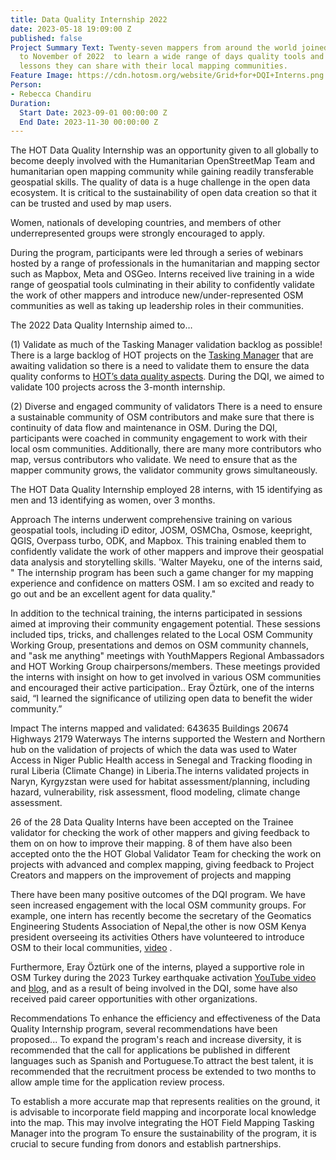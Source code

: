 ```yaml
---
title: Data Quality Internship 2022
date: 2023-05-18 19:09:00 Z
published: false
Project Summary Text: Twenty-seven mappers from around the world joined HOT from September
  to November of 2022  to learn a wide range of days quality tools and techniques,
  lessons they can share with their local mapping communities.
Feature Image: https://cdn.hotosm.org/website/Grid+for+DQI+Interns.png
Person:
- Rebecca Chandiru
Duration:
  Start Date: 2023-09-01 00:00:00 Z
  End Date: 2023-11-30 00:00:00 Z
---
```


The HOT Data Quality Internship was an opportunity given to all globally to become deeply involved with the Humanitarian OpenStreetMap Team and humanitarian open mapping community while gaining readily transferable geospatial skills. The quality of data is a huge challenge in the open data ecosystem. It is critical to the sustainability of open data creation so that it can be trusted and used by map users.  

Women, nationals of developing countries, and members of other underrepresented groups were strongly encouraged to apply.

During the program, participants were led through a series of webinars hosted by a range of professionals in the humanitarian and mapping sector such as Mapbox, Meta and OSGeo.  Interns received live training in a wide range of geospatial tools culminating in their ability to confidently validate the work of other mappers and introduce new/under-represented OSM communities as well as taking up leadership roles in their communities.

The 2022 Data Quality Internship aimed to…

(1) Validate as much of the Tasking Manager validation backlog as possible!
There is a large backlog of HOT projects on the [Tasking Manager](https://tasks.hotosm.org/) that are awaiting validation so there is a need to validate them to ensure the data quality conforms to [HOT’s data quality aspects](https://wiki.openstreetmap.org/wiki/Humanitarian_OSM_Team/top_10_data_quality_aspects). During the DQI, we aimed to validate 100 projects across the 3-month internship. 

(2) Diverse and engaged community of validators
There is a need to ensure a sustainable community of OSM contributors and make sure that there is continuity of data flow and maintenance in OSM. During the DQI, participants were coached in community engagement to work with their local osm communities.  Additionally, there are many more contributors who map, versus contributors who validate. We need to ensure that as the mapper community grows, the validator community grows simultaneously. 

The HOT Data Quality Internship employed 28 interns, with 15 identifying as men and 13 identifying as women, over 3 months. 


Approach
The interns underwent comprehensive training on various geospatial tools, including iD editor, JOSM, OSMCha, Osmose, keepright, QGIS, Overpass turbo, ODK, and Mapbox. This training enabled them to confidently validate the work of other mappers and improve their geospatial data analysis and storytelling skills.  'Walter Mayeku, one of the interns said, " The internship program has been such a game changer for my mapping experience and confidence on matters OSM. I am so excited and ready to go out and be an excellent agent for data quality."


In addition to the technical training, the interns participated in sessions aimed at improving their community engagement potential. These sessions included tips, tricks, and challenges related to the Local OSM Community Working Group, presentations and demos on OSM community channels, and "ask me anything" meetings with YouthMappers  Regional Ambassadors and HOT Working Group chairpersons/members. These meetings provided the interns with insight on how to get involved in various OSM communities and encouraged their active participation..
Eray Öztürk, one of the interns said, “I learned the significance of utilizing open data to benefit the wider community.”

Impact
The interns mapped and validated: 
643635  Buildings
20674 Highways 
2179 Waterways
The interns supported the Western and Northern hub on the validation of projects of which the data was used to Water Access in Niger Public Health access in Senegal and Tracking flooding in rural Liberia (Climate Change) in Liberia.The interns validated  projects in Naryn, Kyrgyzstan were used for habitat assessment/planning, including hazard, vulnerability, risk assessment, flood modeling, climate change assessment. 

26 of the 28 Data Quality Interns have been accepted on the Trainee validator for checking the work of other mappers and giving feedback to them on on how to improve their mapping. 8 of them have also been accepted onto the the HOT Global Validator Team for checking the work on projects with advanced and complex mapping, giving feedback to Project Creators and mappers on the improvement of projects and mapping

There have been many positive outcomes of the DQI program. We have seen increased engagement with the local OSM community groups. For example, one intern has recently become the secretary of the Geomatics Engineering Students Association of Nepal,the other is now  OSM Kenya president  overseeing its activities  Others have volunteered to introduce OSM to their local communities, [video](https://drive.google.com/file/d/19IWk2O17zfjdsT35vd2ClYv2jYo2Ajbk/view?usp=sharing) .

Furthermore, Eray Öztürk one of the interns,  played a supportive role in OSM Turkey during the 2023 Turkey earthquake activation  [YouTube video](https://www.youtube.com/watch?v=Ekf06r_9pjE) and [blog](https://www.hotosm.org/updates/data-quality-intern-applies-skills-in-the-turkey-and-syria-earthquake-response/), and as a result of being involved in the DQI, some have also received paid career opportunities with other organizations.









Recommendations
To enhance the efficiency and effectiveness of the Data Quality Internship program, several recommendations have been proposed... 
To expand the program's reach and increase diversity, it is recommended that the call for applications be published in different languages such as Spanish and Portuguese.To attract the best talent, it is recommended that the recruitment process be extended to two months to allow ample time for the application review process.

To establish a more accurate map that represents realities on the ground, it is advisable to incorporate field mapping and incorporate local knowledge into the map. This may involve integrating the HOT Field Mapping Tasking Manager into the program
To ensure the sustainability of the program, it is crucial to secure funding from donors and establish partnerships. 
